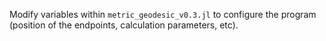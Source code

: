 Modify variables within `metric_geodesic_v0.3.jl` to configure the program (position of the endpoints, calculation parameters, etc).
